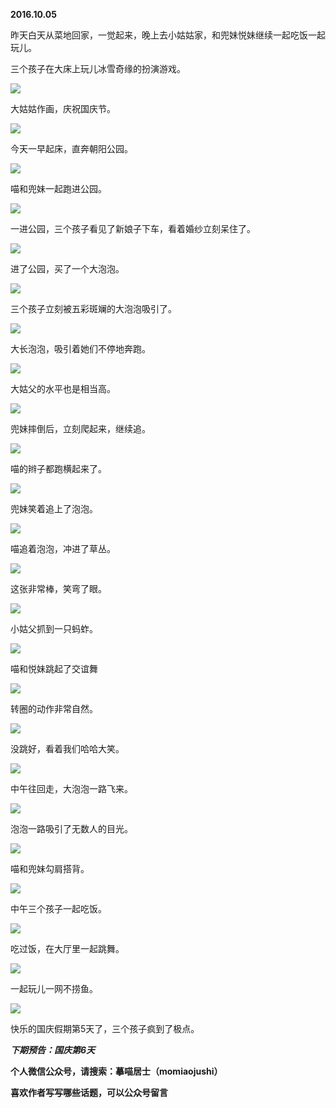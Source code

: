 
          
            
**2016.10.05**

昨天白天从菜地回家，一觉起来，晚上去小姑姑家，和兜妹悦妹继续一起吃饭一起玩儿。

三个孩子在大床上玩儿冰雪奇缘的扮演游戏。




![](img/51001-66bd9790dc13c278.jpg)




大姑姑作画，庆祝国庆节。




![](img/51001-b65e63413ae83c75.jpg)




今天一早起床，直奔朝阳公园。




![](img/51001-b3aec53e52027f40.jpg)




喵和兜妹一起跑进公园。




![](img/51001-717c5ef40e446b12.jpg)




一进公园，三个孩子看见了新娘子下车，看着婚纱立刻呆住了。




![](img/51001-536bcb34050b453a.jpg)




进了公园，买了一个大泡泡。




![](img/51001-1768d04011b0b404.jpg)




三个孩子立刻被五彩斑斓的大泡泡吸引了。




![](img/51001-18feb4dfdf52a324.jpg)




大长泡泡，吸引着她们不停地奔跑。




![](img/51001-dcd8517b66f1b0b9.jpg)




大姑父的水平也是相当高。




![](img/51001-2779c4deed4639bc.jpg)




兜妹摔倒后，立刻爬起来，继续追。




![](img/51001-9b4f075fe7818a2c.jpg)




喵的辫子都跑横起来了。




![](img/51001-50c5918b19325c38.jpg)




兜妹笑着追上了泡泡。




![](img/51001-3b95ce79742997c7.jpg)




喵追着泡泡，冲进了草丛。




![](img/51001-d44ad30b5a551868.jpg)




这张非常棒，笑弯了眼。




![](img/51001-8f483d7bcecf3847.jpg)




小姑父抓到一只蚂蚱。




![](img/51001-7d1c638900f6eff1.jpg)




喵和悦妹跳起了交谊舞




![](img/51001-e9ecfdffe253485e.jpg)




转圈的动作非常自然。




![](img/51001-9d10a797c73b82bf.jpg)




没跳好，看着我们哈哈大笑。




![](img/51001-f1872f8f1f5aa87b.jpg)




中午往回走，大泡泡一路飞来。




![](img/51001-95176a58de348782.jpg)




泡泡一路吸引了无数人的目光。




![](img/51001-91da23c081522210.jpg)




喵和兜妹勾肩搭背。




![](img/51001-640222627bd74bbb.jpg)




中午三个孩子一起吃饭。




![](img/51001-c6f88f376b08ba65.jpg)




吃过饭，在大厅里一起跳舞。




![](img/51001-19c2a130a7f996af.jpg)




一起玩儿一网不捞鱼。




![](img/51001-c4024c78f53fb4cc.jpg)




快乐的国庆假期第5天了，三个孩子疯到了极点。


***下期预告：国庆第6天***


**个人微信公众号，请搜索：摹喵居士（momiaojushi）**

**喜欢作者写写哪些话题，可以公众号留言**

          
        
